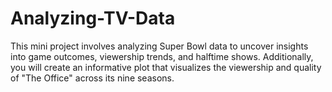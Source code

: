 # Analyzing-TV-Data
This mini project involves analyzing Super Bowl data to uncover insights into game outcomes, viewership trends, and halftime shows. Additionally, you will create an informative plot that visualizes the viewership and quality of "The Office" across its nine seasons.
